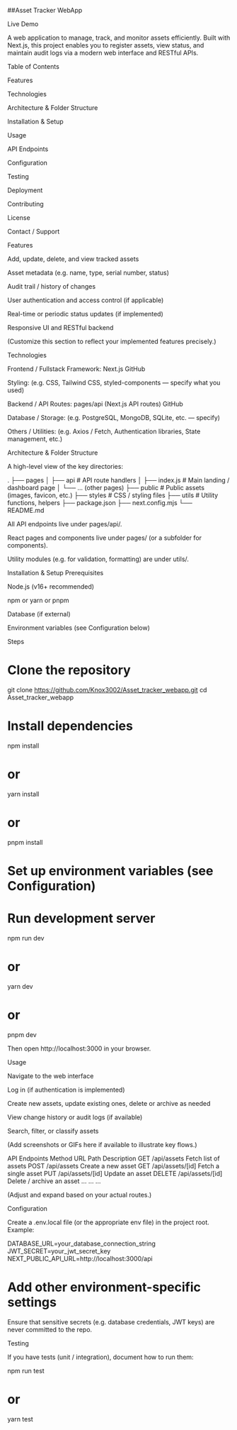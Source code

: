 ##Asset Tracker WebApp


Live Demo

A web application to manage, track, and monitor assets efficiently. Built with Next.js, this project enables you to register assets, view status, and maintain audit logs via a modern web interface and RESTful APIs.

Table of Contents

Features

Technologies

Architecture & Folder Structure

Installation & Setup

Usage

API Endpoints

Configuration

Testing

Deployment

Contributing

License

Contact / Support

Features

Add, update, delete, and view tracked assets

Asset metadata (e.g. name, type, serial number, status)

Audit trail / history of changes

User authentication and access control (if applicable)

Real-time or periodic status updates (if implemented)

Responsive UI and RESTful backend

(Customize this section to reflect your implemented features precisely.)

Technologies

Frontend / Fullstack Framework: Next.js 
GitHub

Styling: (e.g. CSS, Tailwind CSS, styled-components — specify what you used)

Backend / API Routes: pages/api (Next.js API routes) 
GitHub

Database / Storage: (e.g. PostgreSQL, MongoDB, SQLite, etc. — specify)

Others / Utilities: (e.g. Axios / Fetch, Authentication libraries, State management, etc.)

Architecture & Folder Structure

A high-level view of the key directories:

.
├── pages
│   ├── api         # API route handlers
│   ├── index.js    # Main landing / dashboard page
│   └── … (other pages)
├── public          # Public assets (images, favicon, etc.)
├── styles          # CSS / styling files
├── utils           # Utility functions, helpers
├── package.json
├── next.config.mjs
└── README.md


All API endpoints live under pages/api/.

React pages and components live under pages/ (or a subfolder for components).

Utility modules (e.g. for validation, formatting) are under utils/.

Installation & Setup
Prerequisites

Node.js (v16+ recommended)

npm or yarn or pnpm

Database (if external)

Environment variables (see Configuration below)

Steps
# Clone the repository
git clone https://github.com/Knox3002/Asset_tracker_webapp.git
cd Asset_tracker_webapp

# Install dependencies
npm install
# or
yarn install
# or
pnpm install

# Set up environment variables (see Configuration)

# Run development server
npm run dev
# or
yarn dev
# or
pnpm dev


Then open http://localhost:3000
 in your browser.

Usage

Navigate to the web interface

Log in (if authentication is implemented)

Create new assets, update existing ones, delete or archive as needed

View change history or audit logs (if available)

Search, filter, or classify assets

(Add screenshots or GIFs here if available to illustrate key flows.)

API Endpoints
Method	URL Path	Description
GET	/api/assets	Fetch list of assets
POST	/api/assets	Create a new asset
GET	/api/assets/[id]	Fetch a single asset
PUT	/api/assets/[id]	Update an asset
DELETE	/api/assets/[id]	Delete / archive an asset
…	…	…

(Adjust and expand based on your actual routes.)

Configuration

Create a .env.local file (or the appropriate env file) in the project root. Example:

DATABASE_URL=your_database_connection_string
JWT_SECRET=your_jwt_secret_key
NEXT_PUBLIC_API_URL=http://localhost:3000/api
# Add other environment-specific settings


Ensure that sensitive secrets (e.g. database credentials, JWT keys) are never committed to the repo.

Testing

If you have tests (unit / integration), document how to run them:

npm run test
# or
yarn test
